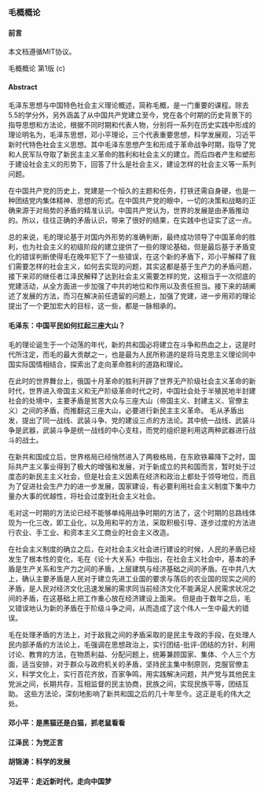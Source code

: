 ### 毛概概论

#### 前言

本文档遵循MIT协议。

毛概概论 第1版  (c) <zyh>

#### Abstract

毛泽东思想与中国特色社会主义理论概述，简称毛概，是一门重要的课程。除去5.5的学分外，另外涵盖了从中国共产党建立至今，党在各个时期的历史背景下的指导思想和方法论，根据不同时期和代表人物，分别将一系列在历史实践中形成的理论明名为，毛泽东思想，邓小平理论，三个代表重要思想，科学发展观，习近平新时代特色社会主义思想。其中毛泽东思想产生和形成于革命战争时期，指导了党和人民军队夺取了新民主主义革命的胜利和社会主义的建立。而后四者产生和塑形于建设社会主义的形势下，回答了什么是社会主义，建设怎样的社会主义等一系列问题。

在中国共产党的历史上，党建是一个恒久的主题和任务，打铁还需自身硬，也是一种团结党内集体精神、思想的形式。在中国共产党的眼中，一切的决策和战略的正确来源于对局势的矛盾的精准认识。中国共产党认为，世界的发展是由矛盾推动的。所以，往往正确的矛盾认识，带来了很好的结果，在实践中也证实了这一点。

总的来说，毛的理论基于对国内外形势的准确判断，最终成功领导了中国革命的胜利，也为社会主义的初级阶段的建立提供了一些的理论基础，但是最后基于矛盾变化的错误判断使得毛在晚年犯下了一些错误，在这个新的矛盾下，邓小平解释了我们需要怎样的社会主义，如何去实现的问题，其实这都是基于生产力的矛盾问题，接下来邓的继任者江泽民解释了达到社会主义需要怎样的党，这相当于一次彻底的党建活动，从全方面进一步加强了中共的地位和作用以及责任担当。接下来的胡阐述了发展的方法，而习在解决前任遗留的问题上，加强了党建，进一步用邓的理论提出了一个更加宏大的目标，这一些，都是一脉相承的。

#### 毛泽东：中国平民如何扛起三座大山？
毛的理论诞生于一个动荡的年代，新的共和国必将建立在斗争和热血之上，这是时代所注定，而毛的最大贡献之一，也是最为人民所称道的是将马克思主义理论同中国实际国情相结合，探索出了走向革命胜利的道路和理论。

在此时的世界舞台上，俄国十月革命的胜利开辟了世界无产阶级社会主义革命的新时代，世界进入帝国主义和无产阶级革命时代之时，中国社会处于半殖民地半封建社会的处境中，主要矛盾是贫苦大众与三座大山（帝国主义、封建主义、官僚主义）之间的矛盾，而推翻这三座大山，必要进行新民主主义革命。
毛从矛盾出发，提出了同一战线、武装斗争、党的建设三点的方法论。其中统一战线、武装斗争是武器，武装斗争是统一战线的中心支柱，而党的组织是利用这两种武器进行战斗的战士。

在新共和国成立后，世界格局已经悄然进入了两极格局，在东欧铁幕降下之时，国际共产主义事业得到了极大的增强和发展，对于新成立的共和国而言，暂时处于过度态的新民主主义社会，但是社会主义因素在经济和政治上都处于领导地位，而且为了促进社会生产力的进一步发展，国家建设，有必要利用社会主义制度下集中力量办大事的优越性，将社会过度到社会主义社会。

毛对这一时期的方法论已经不能够单纯用战争时期的方法了，这个时期的总路线体现为一化三改，即工业化，以及用和平的方法，采取积极引导、逐步过度的方法进行农业、手工业、和资本主义工商业的社会主义改造。

在社会主义制度的确立之后，在对社会主义社会进行建设的时候，人民的矛盾已经发生了根本性的变化，毛在《论十大关系》中指出，在社会主义社会中，基本的矛盾是生产关系和生产力之间的矛盾，上层建筑与经济基础之间的矛盾。在中共八大上，确认主要矛盾是人民对于建立先进工业国的要求与落后的农业国的现实之间的矛盾，是人民对经济文化迅速发展的需求同当前经济文化不能满足人民需求状况之间的矛盾，在这基础上把工作重心放在经济建设上面来。
但是由于数年之后，毛又错误地认为新的矛盾在于阶级斗争之间，从而造成了这个伟人一生中最大的错误。

毛在处理矛盾的方法上，对于敌我之间的矛盾采取的是民主专政的手段，在处理人民内部矛盾的方法论上，毛强调在思想政治上，实行团结-批评-团结的方针，利用讨论、教育的方法，在物质利益、分配问题上，统筹兼顾国家、集体、个人三个方面，适当安排，对于群众与政府机关的矛盾，坚持民主集中制原则，克服官僚主义，科学文化上，实行百花齐放，百家争鸣，用实践解决问题，共产党与其他民主党派之间，长期共存，互相监督的民主协商，民族之间，实现民族平等，团结互助。
这些方法论，深刻地影响了新共和国之后的几十年至今。这正是毛的伟大之处。






#### 邓小平：是黑猫还是白猫，抓老鼠看看

#### 江泽民：为党正言

#### 胡锦涛：科学的发展

#### 习近平：走近新时代，走向中国梦



